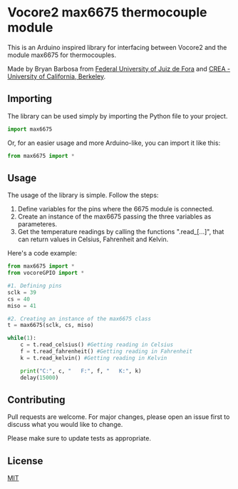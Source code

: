 # Vocore2 max6675 thermocouple module

This is an Arduino inspired library for interfacing between Vocore2 and the module max6675 for thermocouples.

Made by Bryan Barbosa from [Federal University of Juiz de Fora](https://ufjf.br/) and [CREA - University of California, Berkeley](https://crea.berkeley.edu/).

## Importing

The library can be used simply by importing the Python file to your project.

```python
import max6675
```
Or, for an easier usage and more Arduino-like, you can import it like this:
```python
from max6675 import *
```

## Usage
The usage of the library is simple. Follow the steps:

1. Define variables for the pins where the 6675 module is connected.
2. Create an instance of the max6675 passing the three variables as parameteres.
3. Get the temperature readings by calling the functions ".read_[...]", that can return values in Celsius, Fahrenheit and Kelvin.

Here's a code example:

```python
from max6675 import *
from vocoreGPIO import *

#1. Defining pins
sclk = 39
cs = 40
miso = 41

#2. Creating an instance of the max6675 class
t = max6675(sclk, cs, miso)

while(1):
    c = t.read_celsius() #Getting reading in Celsius
    f = t.read_fahrenheit() #Getting reading in Fahrenheit
    k = t.read_kelvin() #Getting reading in Kelvin

    print("C:", c, "   F:", f, "   K:", k)
    delay(15000)
```

## Contributing
Pull requests are welcome. For major changes, please open an issue first to discuss what you would like to change.

Please make sure to update tests as appropriate.

## License
[MIT](https://choosealicense.com/licenses/mit/)